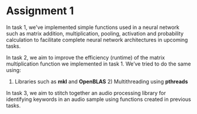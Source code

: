 # Assignment 1
In task 1, we've implemented simple functions used in a neural network such as matrix addition, multiplication, pooling, activation and probability calculation to facilitate complete neural network architectures in upcoming tasks.

In task 2, we aim to improve the efficiency (runtime) of the matrix multiplication function we implemented in task 1. We’ve tried to do the same using: 

1) Libraries such as **mkl** and **OpenBLAS** 2) Multithreading using **pthreads**

In task 3, we aim to stitch together an audio processing library for identifying keywords in an audio 
sample using functions created in previous tasks.
